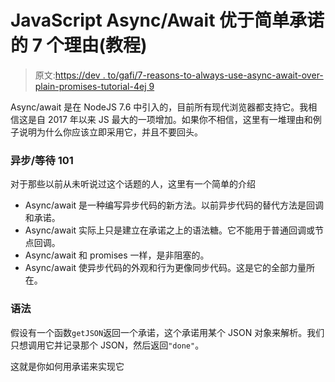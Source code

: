 # JavaScript Async/Await 优于简单承诺的 7 个理由(教程)

> 原文:[https://dev . to/gafi/7-reasons-to-always-use-async-await-over-plain-promises-tutorial-4ej 9](https://dev.to/gafi/7-reasons-to-always-use-async-await-over-plain-promises-tutorial-4ej9)

Async/await 是在 NodeJS 7.6 中引入的，目前所有现代浏览器都支持它。我相信这是自 2017 年以来 JS 最大的一项增加。如果你不相信，这里有一堆理由和例子说明为什么你应该立即采用它，并且不要回头。

### [](#asyncawait-101)异步/等待 101

对于那些以前从未听说过这个话题的人，这里有一个简单的介绍

*   Async/await 是一种编写异步代码的新方法。以前异步代码的替代方法是回调和承诺。
*   Async/await 实际上只是建立在承诺之上的语法糖。它不能用于普通回调或节点回调。
*   Async/await 和 promises 一样，是非阻塞的。
*   Async/await 使异步代码的外观和行为更像同步代码。这是它的全部力量所在。

### [](#syntax)语法

假设有一个函数`getJSON`返回一个承诺，这个承诺用某个 JSON 对象来解析。我们只想调用它并记录那个 JSON，然后返回`"done"`。

这就是你如何用承诺来实现它